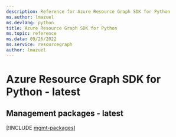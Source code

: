 ```yaml
---
description: Reference for Azure Resource Graph SDK for Python
ms.author: lmazuel
ms.devlang: python
title: Azure Resource Graph SDK for Python
ms.topic: reference
ms.data: 09/26/2022
ms.service: resourcegraph
author: lmazuel
---
```

# Azure Resource Graph SDK for Python - latest

## Management packages - latest
[!INCLUDE [mgmt-packages](resource-graph-mgmt-index.md)]